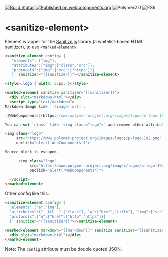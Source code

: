 [![Build Status](https://travis-ci.org/howking/sanitize-element.svg?branch=master)](https://travis-ci.org/howking/sanitize-element)
[![Published on webcomponents.org](https://img.shields.io/badge/webcomponents.org-published-blue.svg)](https://www.webcomponents.org/element/howking/sanitize-element)
![Polymer2.0](https://img.shields.io/badge/Polymer-2.0-blue.svg)
![ES6](https://img.shields.io/badge/es-6-red.svg)

# &lt;sanitize-element&gt;

Element wrapper for the [Sanitize.js](https://github.com/gbirke/Sanitize.js) library (a whitelist-based HTML sanitizer),
to use [`<marked-element>`](https://www.webcomponents.org/element/PolymerElements/marked-element).

<!--
```
<custom-element-demo>
  <template>
    <style>
      pre {
        padding: 16px;
        overflow: auto;
        line-height: 1.20;
        background-color: #f6f8fa;
        font-family: monospace;
        border-radius: 3px;
      }
    </style>
    <link rel="import" href="sanitize-element.html">
    <script src="https://cdn.rawgit.com/gbirke/Sanitize.js/master/lib/sanitize.js"></script>
    <link rel="import" href="../marked-element/marked-element.html">
    <dom-bind>
      <template is="dom-bind">
        <next-code-block></next-code-block>
      </template>
    </dom-bind>
  </template>
</custom-element-demo>
```
-->
```html
<sanitize-element config='{
   "elements": ["img"],
   "attributes":{"img":["class","src"]},
   "protocols":{"img":{"src":["https"]}}
   }' sanitizer="{{sanitizer}}"></sanitize-element>

<style>.logo { width: 32px; }</style>

<marked-element sanitize sanitizer="[[sanitizer]]">
  <div slot="markdown-html"></div>
  <script type="text/markdown">
Markdown Image link `![image](url)`.

![WebComponents](https://www.polymer-project.org/images/logos/p-logo-192.png)

You can set `class` like `<img class="logo">` and remove other attributes (e.g. onclick).

<img class="logo"
     src="https://www.polymer-project.org/images/logos/p-logo-192.png"
     onclick="alert('WebComponents')">

Source block is escaped.

      <img class="logo"
           src="https://www.polymer-project.org/images/logos/p-logo-192.png"
           onclick="alert('WebComponents')">

  </script>
</marked-element>
```

Other config like this.

``` html
<sanitize-element config='{
  "elements":["a","img"],
  "attributes":{"__ALL__":["class"], "a":["href","title"], "img":["src"]},
  "protocols":{"a":{"href":["http","https"]}}
  }' sanitizer="{{sanitizer}}"></sanitize-element>

<marked-element markdown="[[markdown]]" sanitize sanitizer="[[sanitizer]]">
  <div slot="markdown-html"></div>
</markd-element>
```

Note: The `config` attribute must be double quoted JSON.
